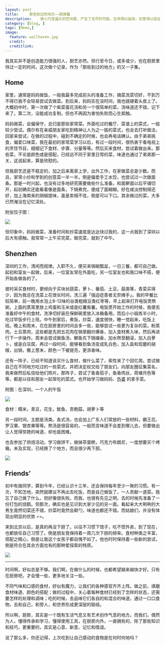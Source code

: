 ```yaml
---
layout: post  
title:     那些到过的地方——厨房篇
description:    狭小乃至逼仄的空间里，产生了无尽的可能，生命得以延续，创意得以验证，温情得以传递。
category: [blog, ]  
tags: [Memo,]  
image:
  feature: wallhaven.jpg
  credit:   
  creditlink:   
---
```


我其实并不是创造能力很强的人，厨艺亦然。但行至今日，或多或少，也在厨房里待过一定的时间，这次做个记录，作为「那些到过的地方」的又一子集。

## Home

家里，通常是妈妈做饭，一般我最多完成前头的准备工作，摘菜洗菜切好，不到万不得已我不会轻易尝试去做菜。到后来，妈妈实在没时间，我也就硬着头皮上了。大概初中时，第一次做了个紫菜蛋花汤和另一个很简单的菜，汤味道还不错，记下来了。第二次，没能成功复制，但也不再因为害怕失败而心生抵触。

妈妈做菜，会偏保守，总归是那些家常菜。外面吃过的餐厅、菜谱上的菜式，一般较少尝试。偶尔有在亲戚朋友家吃到精神让人为之一振的菜式，也会去打听做法，回家来尝试，在做的过程中，碰到不确定的时候，也会再电话确认。由于弟弟挑食，偏爱口味菜，我在最初的家常菜学习以后，有过一段时间，很热衷于看电视上的烹饪节目，细细记下食材、步骤、分量等等。然后买来食材，尝试着做出来。那些菜，不论是颜色或是搭配，已经远不同于家里日常的菜，味道也通过了弟弟那一关，这说起来，算是欣慰的。

但我厨艺还是不稳定的，加之后来离家上学，出外工作，在家做菜总是少数。而且，家常小炒和学到的创意菜一半一半。倒是偏爱手工水饺，也尝试过一次做面条。那是一时兴起，也没有过多地研究需要做些什么准备。和面擀面以后平铺切开，起初确实还能看着像是面条，下锅煮完，便成了面糊糊，好在咸淡控制得还好，加上海南来的胡椒提味，虽是卖相不佳，倒是可以下口。其余做过的菜，大多已然淹没在记忆深处。

附张饺子图：

![](http://7xp8y1.com1.z0.glb.clouddn.com/WeChat_1450783603.jpeg)

但印象中，妈妈做菜，准备时间和炒菜速度是达达快过我的，这一点我到了深圳以后大有感触。我常常一上午买完菜，做完菜，就到了中午。

## Shenzhen

深圳的工作，清闲而规律。入职不久，便买来锅碗瓢盆，一日三餐，都可自己做。起初和室友一起做，后来，一位室友常在外面吃，另一位室友也和我口味不搭，便开始各做各的了。

彼时采买食材时，更倾向于买块状蔬菜，萝卜、番茄、土豆，菇类等，青菜买得少，因为我总在洗菜上花很长时间，洗三遍「強迫症患者无奈摊手」。我的早餐比较简单，前一晚用水泡上8-12味的谷类粗粮豆类红枣等，早上起来打开电饭煲熬粥，上面的蒸笼里放上鸡蛋和玉米或是红薯紫薯。电饭煲开始工作的时候，我便去准备好中午的食材。洗净切好装在保鲜碗里放入冰箱备用。而后小小锻炼半小时，吃过早饭步行上班。中午到家后，煮饭，炒菜，速度很快，睡一觉起来，吃饭上班。晚上和周末，花在厨房里的时间会多一些，能够尝试一些更为复杂的菜。粉蒸肉，土豆蒸肉，这些都是先把五花肉在锅里翻炒爆香，加入食材煮入味，然后再进行下一步操作。周末会尝试做鱼汤，鲫鱼先下锅煸香，加水熬至翻滚，加入白萝卜，或是白豆腐，再过一段时间，能够看到鱼汤变成乳白色，加入盐和现磨的胡椒，出锅，撒上葱末，颜色一下被提亮，更添香味。

还有一阵子，已经不知道该买什么食材，做什么菜了，索性来了个回忆周。尝试做自己在不同地方吃过的一些菜式，并把决定权交给了朋友们。向朋友圈征集菜名，我来做然后私信给他们照片。那阵子，尝试了鱼香茄子，鱼香肉丝，荷塘月色等等，都是以往和朋友一起常吃的菜式。也开始学习做妈妈、[外婆](http://biqin.me/blog/Grandma's-Kitchen/) 的拿手菜。

附图：在深圳，一个人的午饭

![](http://7xp8y1.com1.z0.glb.clouddn.com/WeChat_1453616140.jpeg)

食材：糯米，青豆，花生，鱿鱼，杏鲍菇，胡萝卜等

另一段时间，主题是汤类。各式汤，也会加上广东人们常放的一些材料，霸王花、罗汉果、银杏果等等。熬汤是很容易的，一般而言味道不会差到哪儿去，但要做出让人觉得惊艳的味道，却也是困难。

也去参加了烘焙活动，学习做饼干，做抹茶蛋糕，巧克力布朗尼，一度想要买个烤箱，未及实现，已经换了个地方，而且很少再下厨。

![](http://7xp8y1.com1.z0.glb.clouddn.com/WeChat_1453625513.jpeg)

## Friends’

初中有拨同学，算到今年，已经认识十三年，还会保持每年至少一聚的习惯。有一次，不知怎地，突然就建议不再出去吃饭，而是自己做饭了，一人贡献一道菜。我忘了自己做了什么，但好像很失败。而我，也很有先见之明，去的时候先准备了一份打包的烧鹅。但那次，确实也是见识到大家少见的另一面。看起来大大咧咧的大男生竟然切菜还不错，炒菜时竟然会颠勺，味道也都还不错。而姑娘们，并没有体现出明显的优势 ==。

来到北京以后，是真的再没下厨了。以往不习惯下馆子，吃不惯外卖，到了现在，也都放任自己习惯了。倒是朋友竟保持着一周几次下厨的频率。食材种类之丰富，搭配之精心，倒是让我这个女孩子都自愧不如了。他也时时保持着一些新的尝试，倒是符合在其余方面也有的那种爱探索的特质。

![](http://7xp8y1.com1.z0.glb.clouddn.com/WeChat_1453624442.jpeg)

***

时间啊，好似总是不够。我们啊，在做什么的时候，也都希望越来越快才好。只有在厨房吧，才会慢一些，更多地关注一些。

不同气味和口感的食材，好似有魔力，让我们的各种感官齐齐上阵。做之前，琢磨食材味道、颜色的搭配；做的过程中，关心着每种食材已经到了怎样的状态，还需要怎样的处理和调味；吃的时候，去品味它们各自的和混合的味道，通过一口口食物，去和自己，和旁人，和世界形成更深层的联结。

所以啊，厨房，其实是一个既有生活气息又有艺术创作气息的地方。而我们，偶然为人，懂得传承和学习，懂得使用工具，在厨房内外，一直拥有的，除了那些知识和技巧，更重要的，其实是心意、新意、记忆和情谊。

说了那么多，你还记得，上次吃到让自己感动的食物是在何时何地吗？
